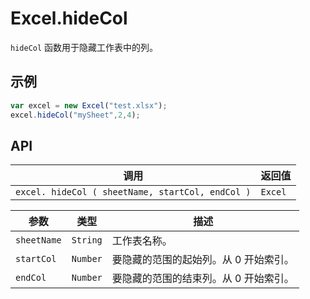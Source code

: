 # Excel.hideCol

`hideCol` 函数用于隐藏工作表中的列。

## 示例

```javascript
var excel = new Excel("test.xlsx");
excel.hideCol("mySheet",2,4);
```

## API

| 调用 | 返回值 |
|---|---|
| `excel. hideCol ( sheetName, startCol, endCol )` | `Excel` |

| 参数 | 类型 | 描述 |
|---|---|---|
| `sheetName` | `String` | 工作表名称。 |
| `startCol` | `Number` | 要隐藏的范围的起始列。从 0 开始索引。 |
| `endCol` | `Number` | 要隐藏的范围的结束列。从 0 开始索引。 |